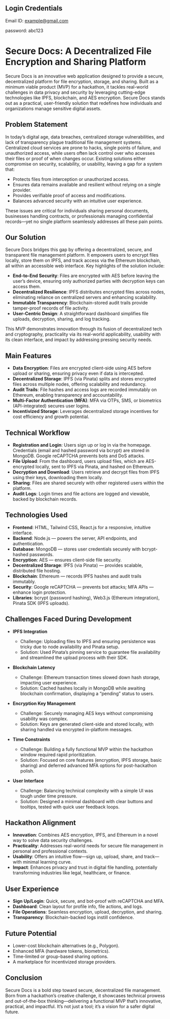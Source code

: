 ## Login Credentials

Email ID: example@gmail.com

password: abc123

# Secure Docs: A Decentralized File Encryption and Sharing Platform

Secure Docs is an innovative web application designed to provide a secure, decentralized platform for file encryption, storage, and sharing. Built as a minimum viable product (MVP) for a hackathon, it tackles real-world challenges in data privacy and security by leveraging cutting-edge technologies like IPFS, blockchain, and AES encryption. Secure Docs stands out as a practical, user-friendly solution that redefines how individuals and organizations manage sensitive digital assets.

## Problem Statement
In today’s digital age, data breaches, centralized storage vulnerabilities, and lack of transparency plague traditional file management systems. Centralized cloud services are prone to hacks, single points of failure, and unauthorized access, while users often lack control over who accesses their files or proof of when changes occur. Existing solutions either compromise on security, scalability, or usability, leaving a gap for a system that:
- Protects files from interception or unauthorized access.
- Ensures data remains available and resilient without relying on a single provider.
- Provides verifiable proof of access and modifications.
- Balances advanced security with an intuitive user experience.

These issues are critical for individuals sharing personal documents, businesses handling contracts, or professionals managing confidential records—yet no single platform seamlessly addresses all these pain points.

## Our Solution
Secure Docs bridges this gap by offering a decentralized, secure, and transparent file management platform. It empowers users to encrypt files locally, store them on IPFS, and track access via the Ethereum blockchain, all within an accessible web interface. Key highlights of the solution include:

- **End-to-End Security**: Files are encrypted with AES before leaving the user’s device, ensuring only authorized parties with decryption keys can access them.
- **Decentralized Resilience**: IPFS distributes encrypted files across nodes, eliminating reliance on centralized servers and enhancing scalability.
- **Immutable Transparency**: Blockchain-stored audit trails provide tamper-proof records of file activity.
- **User-Centric Design**: A straightforward dashboard simplifies file uploads, decryption, sharing, and log tracking.

This MVP demonstrates innovation through its fusion of decentralized tech and cryptography, practicality via its real-world applicability, usability with its clean interface, and impact by addressing pressing security needs.

## Main Features
- **Data Encryption**: Files are encrypted client-side using AES before upload or sharing, ensuring privacy even if data is intercepted.
- **Decentralized Storage**: IPFS (via Pinata) splits and stores encrypted files across multiple nodes, offering scalability and redundancy.
- **Audit Trails**: File hashes and access logs are recorded immutably on Ethereum, enabling transparency and accountability.
- **Multi-Factor Authentication (MFA)**: MFA via OTPs, SMS, or biometrics (API-integrated) secures user logins.
- **Incentivized Storage**: Leverages decentralized storage incentives for cost efficiency and growth potential.

## Technical Workflow
- **Registration and Login**: Users sign up or log in via the homepage. Credentials (email and hashed password via bcrypt) are stored in MongoDB. Google reCAPTCHA prevents bots and DoS attacks.
- **File Upload**: From the dashboard, users upload files, which are AES-encrypted locally, sent to IPFS via Pinata, and hashed on Ethereum.
- **Decryption and Download**: Users retrieve and decrypt files from IPFS using their keys, downloading them locally.
- **Sharing**: Files are shared securely with other registered users within the platform.
- **Audit Logs**: Login times and file actions are logged and viewable, backed by blockchain records.

## Technologies Used
- **Frontend**: HTML, Tailwind CSS, React.js for a responsive, intuitive interface.
- **Backend**: Node.js — powers the server, API endpoints, and authentication.
- **Database**: MongoDB — stores user credentials securely with bcrypt-hashed passwords.
- **Encryption**: AES — ensures client-side file security.
- **Decentralized Storage**: IPFS (via Pinata) — provides scalable, distributed file hosting.
- **Blockchain**: Ethereum — records IPFS hashes and audit trails immutably.
- **Security**: Google reCAPTCHA — prevents bot attacks; MFA APIs — enhance login protection.
- **Libraries**: bcrypt (password hashing), Web3.js (Ethereum integration), Pinata SDK (IPFS uploads).

## Challenges Faced During Development
- **IPFS Integration**
  - Challenge: Uploading files to IPFS and ensuring persistence was tricky due to node availability and Pinata setup.
  - Solution: Used Pinata’s pinning service to guarantee file availability and streamlined the upload process with their SDK.

- **Blockchain Latency**
  - Challenge: Ethereum transaction times slowed down hash storage, impacting user experience.
  - Solution: Cached hashes locally in MongoDB while awaiting blockchain confirmation, displaying a “pending” status to users.

- **Encryption Key Management**
  - Challenge: Securely managing AES keys without compromising usability was complex.
  - Solution: Keys are generated client-side and stored locally, with sharing handled via encrypted in-platform messages.

- **Time Constraints**
  - Challenge: Building a fully functional MVP within the hackathon window required rapid prioritization.
  - Solution: Focused on core features (encryption, IPFS storage, basic sharing) and deferred advanced MFA options for post-hackathon polish.

- **User Interface**
  - Challenge: Balancing technical complexity with a simple UI was tough under time pressure.
  - Solution: Designed a minimal dashboard with clear buttons and tooltips, tested with quick user feedback loops.

## Hackathon Alignment
- **Innovation**: Combines AES encryption, IPFS, and Ethereum in a novel way to solve data security challenges.
- **Practicality**: Addresses real-world needs for secure file management in personal and professional contexts.
- **Usability**: Offers an intuitive flow—sign up, upload, share, and track—with minimal learning curve.
- **Impact**: Enhances privacy and trust in digital file handling, potentially transforming industries like legal, healthcare, or finance.

## User Experience
- **Sign Up/Login**: Quick, secure, and bot-proof with reCAPTCHA and MFA.
- **Dashboard**: Clean layout for profile info, file actions, and logs.
- **File Operations**: Seamless encryption, upload, decryption, and sharing.
- **Transparency**: Blockchain-backed logs instill confidence.

## Future Potential
- Lower-cost blockchain alternatives (e.g., Polygon).
- Enhanced MFA (hardware tokens, biometrics).
- Time-limited or group-based sharing options.
- A marketplace for incentivized storage providers.

## Conclusion
Secure Docs is a bold step toward secure, decentralized file management. Born from a hackathon’s creative challenge, it showcases technical prowess and out-of-the-box thinking—delivering a functional MVP that’s innovative, practical, and impactful. It’s not just a tool; it’s a vision for a safer digital future.
